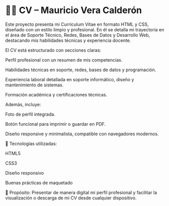 # 🧑‍💻 CV – Mauricio Vera Calderón

Este proyecto presenta mi Currículum Vitae en formato HTML y CSS, diseñado con un estilo limpio y profesional.
En él se detalla mi trayectoria en el área de Soporte Técnico, Redes, Bases de Datos y Desarrollo Web, destacando mis habilidades técnicas y experiencia docente.

El CV está estructurado con secciones claras:

Perfil profesional con un resumen de mis competencias.

Habilidades técnicas en soporte, redes, bases de datos y programación.

Experiencia laboral detallada en soporte informático, diseño y mantenimiento de sistemas.

Formación académica y certificaciones técnicas.

Además, incluye:

Foto de perfil integrada.

Botón funcional para imprimir o guardar en PDF.

Diseño responsive y minimalista, compatible con navegadores modernos.

📂 Tecnologías utilizadas:

HTML5

CSS3

Diseño responsivo

Buenas prácticas de maquetado

🔗 Propósito: Presentar de manera digital mi perfil profesional y facilitar la visualización o descarga de mi CV desde cualquier dispositivo.
